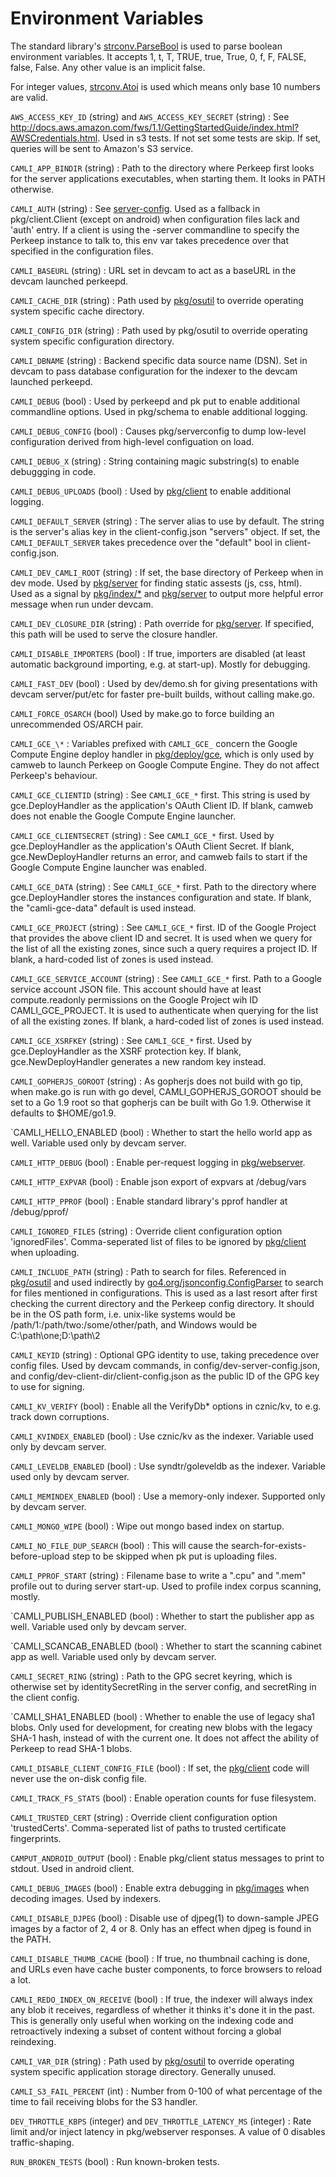 # Environment Variables

The standard library's [strconv.ParseBool][] is used to parse boolean environment
variables.  It accepts 1, t, T, TRUE, true, True, 0, f, F, FALSE, false,
False. Any other value is an implicit false.

For integer values, [strconv.Atoi][] is used which means only base 10 numbers are
valid.

[strconv.ParseBool]: https://golang.org/pkg/strconv/#ParseBool
[strconv.Atoi]: https://golang.org/pkg/strconv/#Atoi

`AWS_ACCESS_KEY_ID` (string) and `AWS_ACCESS_KEY_SECRET` (string)
: See http://docs.aws.amazon.com/fws/1.1/GettingStartedGuide/index.html?AWSCredentials.html.
  Used in s3 tests.  If not set some tests are skip.  If set, queries will be
  sent to Amazon's S3 service.

`CAMLI_APP_BINDIR` (string)
: Path to the directory where Perkeep first looks for the server applications
  executables, when starting them. It looks in PATH otherwise.

`CAMLI_AUTH` (string)
: See [server-config](server-config.md).
  Used as a fallback in pkg/client.Client (except on android) when
  configuration files lack and 'auth' entry.  If a client is using the -server
  commandline to specify the Perkeep instance to talk to, this env var
  takes precedence over that specified in the configuration files.

`CAMLI_BASEURL` (string)
: URL set in devcam to act as a baseURL in the devcam launched perkeepd.

`CAMLI_CACHE_DIR` (string)
: Path used by [pkg/osutil](/pkg/osutil) to override operating system specific
  cache directory.

`CAMLI_CONFIG_DIR` (string)
: Path used by pkg/osutil to override operating system specific configuration
  directory.

`CAMLI_DBNAME` (string)
: Backend specific data source name (DSN).
  Set in devcam to pass database configuration for the indexer to the devcam
  launched perkeepd.

`CAMLI_DEBUG` (bool)
: Used by perkeepd and pk put to enable additional commandline options.
  Used in pkg/schema to enable additional logging.

`CAMLI_DEBUG_CONFIG` (bool)
: Causes pkg/serverconfig to dump low-level configuration derived from
  high-level configuation on load.

`CAMLI_DEBUG_X` (string)
: String containing magic substring(s) to enable debuggging in code.

`CAMLI_DEBUG_UPLOADS` (bool)
: Used by [pkg/client](/pkg/client) to enable additional logging.

`CAMLI_DEFAULT_SERVER` (string)
: The server alias to use by default. The string is the server's alias key
  in the client-config.json "servers" object. If set, the `CAMLI_DEFAULT_SERVER`
  takes precedence over the "default" bool in client-config.json.

`CAMLI_DEV_CAMLI_ROOT` (string)
: If set, the base directory of Perkeep when in dev mode.
  Used by [pkg/server](/pkg/server) for finding static assests (js, css, html).
  Used as a signal by [pkg/index/\*](/pkg/index) and [pkg/server](/pkg/server)
  to output more helpful error message when run under devcam.

`CAMLI_DEV_CLOSURE_DIR` (string)
: Path override for [pkg/server](/pkg/server). If specified, this path will be
  used to serve the closure handler.

`CAMLI_DISABLE_IMPORTERS` (bool)
: If true, importers are disabled (at least automatic background
  importing, e.g. at start-up). Mostly for debugging.

`CAMLI_FAST_DEV` (bool)
: Used by dev/demo.sh for giving presentations with devcam server/put/etc
  for faster pre-built builds, without calling make.go.

`CAMLI_FORCE_OSARCH` (bool)
  Used by make.go to force building an unrecommended OS/ARCH pair.

`CAMLI_GCE_\*`
: Variables prefixed with `CAMLI_GCE_` concern the Google Compute Engine deploy
  handler in [pkg/deploy/gce](/pkg/deploy/gce), which is only used by camweb to
  launch Perkeep on Google Compute Engine. They do not affect Perkeep's
  behaviour.

`CAMLI_GCE_CLIENTID` (string)
: See `CAMLI_GCE_*` first. This string is used by gce.DeployHandler as the
  application's OAuth Client ID. If blank, camweb does not enable the Google
  Compute Engine launcher.

`CAMLI_GCE_CLIENTSECRET` (string)
: See `CAMLI_GCE_*` first. Used by gce.DeployHandler as the application's OAuth
  Client Secret. If blank, gce.NewDeployHandler returns an error, and camweb
  fails to start if the Google Compute Engine launcher was enabled.

`CAMLI_GCE_DATA` (string)
: See `CAMLI_GCE_*` first. Path to the directory where gce.DeployHandler stores
  the instances configuration and state. If blank, the "camli-gce-data" default
  is used instead.

`CAMLI_GCE_PROJECT` (string)
: See `CAMLI_GCE_*` first. ID of the Google Project that provides the above
  client ID and secret. It is used when we query for the list of all the
  existing zones, since such a query requires a project ID. If blank, a
  hard-coded list of zones is used instead.

`CAMLI_GCE_SERVICE_ACCOUNT` (string)
: See `CAMLI_GCE_*` first. Path to a Google service account JSON file. This
  account should have at least compute.readonly permissions on the Google
  Project wih ID CAMLI_GCE_PROJECT.  It is used to authenticate when querying
  for the list of all the existing zones. If blank, a hard-coded list of zones
  is used instead.

`CAMLI_GCE_XSRFKEY` (string)
: See `CAMLI_GCE_*` first. Used by gce.DeployHandler as the XSRF protection key.
  If blank, gce.NewDeployHandler generates a new random key instead.

`CAMLI_GOPHERJS_GOROOT` (string)
: As gopherjs does not build with go tip, when make.go is run with go devel,
  CAMLI_GOPHERJS_GOROOT should be set to a Go 1.9 root so that gopherjs can be
  built with Go 1.9. Otherwise it defaults to $HOME/go1.9.

`CAMLI_HELLO_ENABLED (bool)
: Whether to start the hello world app as well. Variable used only by devcam server.

`CAMLI_HTTP_DEBUG` (bool)
: Enable per-request logging in [pkg/webserver](/pkg/webserver).

`CAMLI_HTTP_EXPVAR` (bool)
: Enable json export of expvars at /debug/vars

`CAMLI_HTTP_PPROF` (bool)
: Enable standard library's pprof handler at /debug/pprof/

`CAMLI_IGNORED_FILES` (string)
: Override client configuration option 'ignoredFiles'.  Comma-seperated list of
files to be ignored by [pkg/client](/pkg/client) when uploading.

`CAMLI_INCLUDE_PATH` (string)
: Path to search for files.
  Referenced in [pkg/osutil](/pkg/osutil) and used indirectly by
  [go4.org/jsonconfig.ConfigParser](http://go4.org/jsonconfig#ConfigParser) to search for
  files mentioned in configurations.  This is used as a last resort after first
  checking the current directory and the Perkeep config directory. It should
  be in the OS path form, i.e. unix-like systems would be
  /path/1:/path/two:/some/other/path, and Windows would be C:\path\one;D:\path\2

`CAMLI_KEYID` (string)
: Optional GPG identity to use, taking precedence over config files.
  Used by devcam commands, in config/dev-server-config.json, and
  config/dev-client-dir/client-config.json as the public ID of the GPG
  key to use for signing.

`CAMLI_KV_VERIFY` (bool)
: Enable all the VerifyDb\* options in cznic/kv, to e.g. track down
  corruptions.

`CAMLI_KVINDEX_ENABLED` (bool)
:  Use cznic/kv as the indexer. Variable used only by devcam server.

`CAMLI_LEVELDB_ENABLED` (bool)
: Use syndtr/goleveldb as the indexer. Variable used only by devcam server.

`CAMLI_MEMINDEX_ENABLED` (bool)
: Use a memory-only indexer. Supported only by devcam server.

`CAMLI_MONGO_WIPE` (bool)
: Wipe out mongo based index on startup.

`CAMLI_NO_FILE_DUP_SEARCH` (bool)
: This will cause the search-for-exists-before-upload step to be skipped when
  pk put is uploading files.

`CAMLI_PPROF_START` (string)
: Filename base to write a "<base>.cpu" and "<base>.mem" profile out
  to during server start-up.  Used to profile index corpus scanning,
  mostly.

`CAMLI_PUBLISH_ENABLED (bool)
: Whether to start the publisher app as well. Variable used only by devcam server.

`CAMLI_SCANCAB_ENABLED (bool)
: Whether to start the scanning cabinet app as well. Variable used only by devcam server.

`CAMLI_SECRET_RING` (string)
: Path to the GPG secret keyring, which is otherwise set by identitySecretRing
  in the server config, and secretRing in the client config.

`CAMLI_SHA1_ENABLED (bool)
: Whether to enable the use of legacy sha1 blobs. Only used for development, for
  creating new blobs with the legacy SHA-1 hash, instead of with the current one.
  It does not affect the ability of Perkeep to read SHA-1 blobs.

`CAMLI_DISABLE_CLIENT_CONFIG_FILE` (bool)
: If set, the [pkg/client](/pkg/client) code will never use the on-disk config
  file.

`CAMLI_TRACK_FS_STATS` (bool)
: Enable operation counts for fuse filesystem.

`CAMLI_TRUSTED_CERT` (string)
: Override client configuration option 'trustedCerts'.
  Comma-seperated list of paths to trusted certificate fingerprints.

`CAMPUT_ANDROID_OUTPUT` (bool)
: Enable pkg/client status messages to print to stdout. Used in android client.

`CAMLI_DEBUG_IMAGES` (bool)
: Enable extra debugging in [pkg/images](/pkg/images) when decoding images.
  Used by indexers.

`CAMLI_DISABLE_DJPEG` (bool)
: Disable use of djpeg(1) to down-sample JPEG images by a factor of 2, 4 or 8.
  Only has an effect when djpeg is found in the PATH.

`CAMLI_DISABLE_THUMB_CACHE` (bool)
: If true, no thumbnail caching is done, and URLs even have cache
  buster components, to force browsers to reload a lot.

`CAMLI_REDO_INDEX_ON_RECEIVE` (bool)
: If true, the indexer will always index any blob it receives, regardless of
  whether it thinks it's done it in the past. This is generally only useful when
  working on the indexing code and retroactively indexing a subset of content
  without forcing a global reindexing.

`CAMLI_VAR_DIR` (string)
: Path used by [pkg/osutil](/pkg/osutil) to override operating system specific
  application storage directory. Generally unused.

`CAMLI_S3_FAIL_PERCENT` (int)
: Number from 0-100 of what percentage of the time to fail receiving blobs
  for the S3 handler.

`DEV_THROTTLE_KBPS` (integer) and `DEV_THROTTLE_LATENCY_MS` (integer)
: Rate limit and/or inject latency in pkg/webserver responses. A value of 0
  disables traffic-shaping.

`RUN_BROKEN_TESTS` (bool)
: Run known-broken tests.
